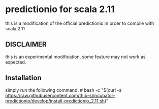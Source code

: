 # predictionio for scala 2.11

this is a modification of the official predictionio in order to compile with scala 2.11

## DISCLAIMER
this is an experimental modification, some feature may not work as expected.

## Installation

simply run the following command:
	# bash -c "$(curl -s https://raw.githubusercontent.com/thib-s/incubator-predictionio/develop/install-predictionio_2.11.sh)"
